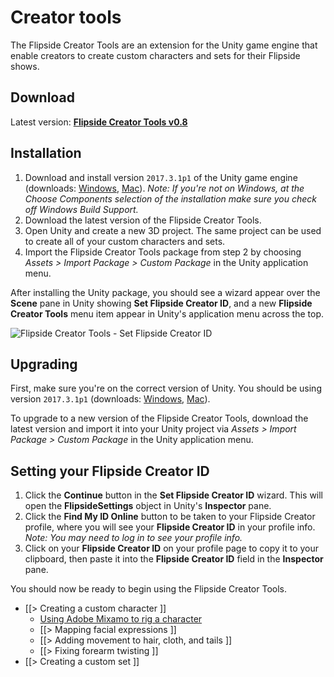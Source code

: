 # Creator tools

The Flipside Creator Tools are an extension for the Unity game engine that enable creators to create custom characters and sets for their Flipside shows.

## Download

Latest version: **[Flipside Creator Tools v0.8](/files/downloads/FlipsideCreatorTools-v0.8.unitypackage)**

## Installation

1. Download and install version `2017.3.1p1` of the Unity game engine (downloads: [Windows](https://beta.unity3d.com/download/6c5ba423732e/UnityDownloadAssistant-2017.3.1p1.exe), [Mac](https://beta.unity3d.com/download/6c5ba423732e/UnityDownloadAssistant-2017.3.1p1.dmg)). _Note: If you're not on Windows, at the Choose Components selection of the installation make sure you check off Windows Build Support._
2. Download the latest version of the Flipside Creator Tools.
3. Open Unity and create a new 3D project. The same project can be used to create all
   of your custom characters and sets.
4. Import the Flipside Creator Tools package from step 2 by choosing _Assets > Import
   Package > Custom Package_ in the Unity application menu.

After installing the Unity package, you should see a wizard appear over the **Scene** pane in Unity showing **Set Flipside Creator ID**, and a new **Flipside Creator Tools** menu item appear in Unity's application menu across the top.

![Flipside Creator Tools - Set Flipside Creator ID](/files/docs/screenshots/set-creator-id.png)

## Upgrading

First, make sure you're on the correct version of Unity. You should be using version `2017.3.1p1` (downloads: [Windows](https://beta.unity3d.com/download/6c5ba423732e/UnityDownloadAssistant-2017.3.1p1.exe), [Mac](https://beta.unity3d.com/download/6c5ba423732e/UnityDownloadAssistant-2017.3.1p1.dmg)).

To upgrade to a new version of the Flipside Creator Tools, download the latest version and import it into your Unity project via _Assets > Import Package > Custom Package_ in the Unity application menu.

## Setting your Flipside Creator ID

1. Click the **Continue** button in the **Set Flipside Creator ID** wizard. This will open the **FlipsideSettings** object in Unity's **Inspector** pane.
2. Click the **Find My ID Online** button to be taken to
   your Flipside Creator profile, where you will see your **Flipside Creator ID** in
   your profile info. _Note: You may need to log in to see your profile info._
3. Click on your **Flipside Creator ID** on your profile page to copy it to your
   clipboard, then paste it into the **Flipside Creator ID** field in the **Inspector**
   pane.

You should now be ready to begin using the Flipside Creator Tools.

* [[> Creating a custom character ]]
  * [Using Adobe Mixamo to rig a character](/blog/post/30/using-adobe-mixamo-rig-custom-character-flipside)
  * [[> Mapping facial expressions ]]
  * [[> Adding movement to hair, cloth, and tails ]]
  * [[> Fixing forearm twisting ]]
* [[> Creating a custom set ]]
